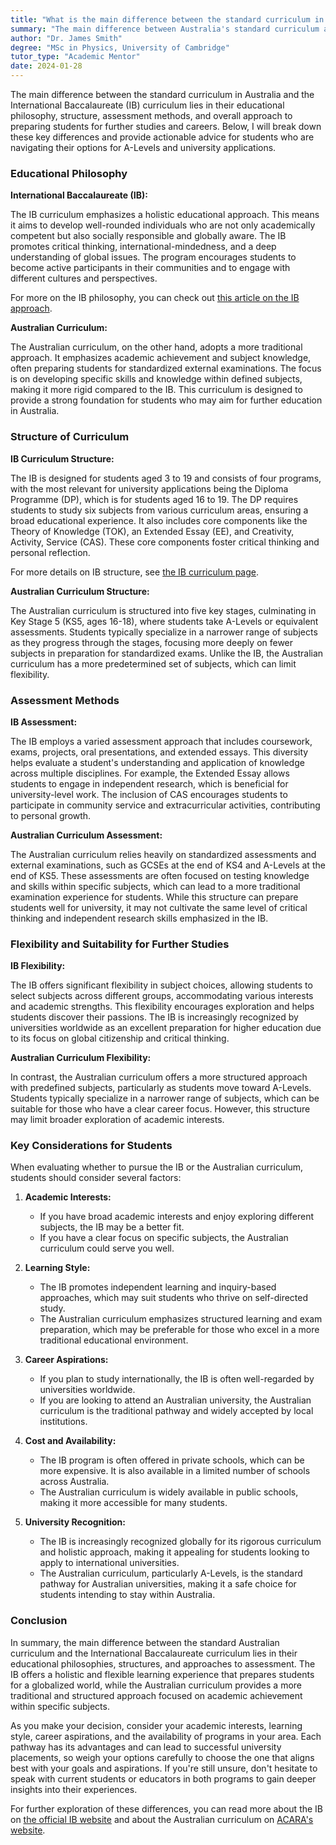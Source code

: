 ```yaml
---
title: "What is the main difference between the standard curriculum in Australia and an international baccalaureate curriculum?"
summary: "The main difference between Australia's standard curriculum and the International Baccalaureate is their educational philosophy, structure, and assessment methods."
author: "Dr. James Smith"
degree: "MSc in Physics, University of Cambridge"
tutor_type: "Academic Mentor"
date: 2024-01-28
---
```


The main difference between the standard curriculum in Australia and the International Baccalaureate (IB) curriculum lies in their educational philosophy, structure, assessment methods, and overall approach to preparing students for further studies and careers. Below, I will break down these key differences and provide actionable advice for students who are navigating their options for A-Levels and university applications.

### Educational Philosophy

**International Baccalaureate (IB):**

The IB curriculum emphasizes a holistic educational approach. This means it aims to develop well-rounded individuals who are not only academically competent but also socially responsible and globally aware. The IB promotes critical thinking, international-mindedness, and a deep understanding of global issues. The program encourages students to become active participants in their communities and to engage with different cultures and perspectives.

For more on the IB philosophy, you can check out [this article on the IB approach](https://www.ibo.org/news/news-about-ib-schools/new-research-illuminates-how-the-international-baccalaureate-ib-aligns--with-australias-secondary-curriculum/).

**Australian Curriculum:**

The Australian curriculum, on the other hand, adopts a more traditional approach. It emphasizes academic achievement and subject knowledge, often preparing students for standardized external examinations. The focus is on developing specific skills and knowledge within defined subjects, making it more rigid compared to the IB. This curriculum is designed to provide a strong foundation for students who may aim for further education in Australia.

### Structure of Curriculum

**IB Curriculum Structure:**

The IB is designed for students aged 3 to 19 and consists of four programs, with the most relevant for university applications being the Diploma Programme (DP), which is for students aged 16 to 19. The DP requires students to study six subjects from various curriculum areas, ensuring a broad educational experience. It also includes core components like the Theory of Knowledge (TOK), an Extended Essay (EE), and Creativity, Activity, Service (CAS). These core components foster critical thinking and personal reflection.

For more details on IB structure, see [the IB curriculum page](https://www.ibo.org/programmes/diploma-programme/curriculum/).

**Australian Curriculum Structure:**

The Australian curriculum is structured into five key stages, culminating in Key Stage 5 (KS5, ages 16-18), where students take A-Levels or equivalent assessments. Students typically specialize in a narrower range of subjects as they progress through the stages, focusing more deeply on fewer subjects in preparation for standardized exams. Unlike the IB, the Australian curriculum has a more predetermined set of subjects, which can limit flexibility.

### Assessment Methods

**IB Assessment:**

The IB employs a varied assessment approach that includes coursework, exams, projects, oral presentations, and extended essays. This diversity helps evaluate a student's understanding and application of knowledge across multiple disciplines. For example, the Extended Essay allows students to engage in independent research, which is beneficial for university-level work. The inclusion of CAS encourages students to participate in community service and extracurricular activities, contributing to personal growth.

**Australian Curriculum Assessment:**

The Australian curriculum relies heavily on standardized assessments and external examinations, such as GCSEs at the end of KS4 and A-Levels at the end of KS5. These assessments are often focused on testing knowledge and skills within specific subjects, which can lead to a more traditional examination experience for students. While this structure can prepare students well for university, it may not cultivate the same level of critical thinking and independent research skills emphasized in the IB.

### Flexibility and Suitability for Further Studies

**IB Flexibility:**

The IB offers significant flexibility in subject choices, allowing students to select subjects across different groups, accommodating various interests and academic strengths. This flexibility encourages exploration and helps students discover their passions. The IB is increasingly recognized by universities worldwide as an excellent preparation for higher education due to its focus on global citizenship and critical thinking.

**Australian Curriculum Flexibility:**

In contrast, the Australian curriculum offers a more structured approach with predefined subjects, particularly as students move toward A-Levels. Students typically specialize in a narrower range of subjects, which can be suitable for those who have a clear career focus. However, this structure may limit broader exploration of academic interests.

### Key Considerations for Students

When evaluating whether to pursue the IB or the Australian curriculum, students should consider several factors:

1. **Academic Interests:**
   - If you have broad academic interests and enjoy exploring different subjects, the IB may be a better fit.
   - If you have a clear focus on specific subjects, the Australian curriculum could serve you well.

2. **Learning Style:**
   - The IB promotes independent learning and inquiry-based approaches, which may suit students who thrive on self-directed study.
   - The Australian curriculum emphasizes structured learning and exam preparation, which may be preferable for those who excel in a more traditional educational environment.

3. **Career Aspirations:**
   - If you plan to study internationally, the IB is often well-regarded by universities worldwide.
   - If you are looking to attend an Australian university, the Australian curriculum is the traditional pathway and widely accepted by local institutions.

4. **Cost and Availability:**
   - The IB program is often offered in private schools, which can be more expensive. It is also available in a limited number of schools across Australia.
   - The Australian curriculum is widely available in public schools, making it more accessible for many students.

5. **University Recognition:**
   - The IB is increasingly recognized globally for its rigorous curriculum and holistic approach, making it appealing for students looking to apply to international universities.
   - The Australian curriculum, particularly A-Levels, is the standard pathway for Australian universities, making it a safe choice for students intending to stay within Australia.

### Conclusion

In summary, the main difference between the standard Australian curriculum and the International Baccalaureate curriculum lies in their educational philosophies, structures, and approaches to assessment. The IB offers a holistic and flexible learning experience that prepares students for a globalized world, while the Australian curriculum provides a more traditional and structured approach focused on academic achievement within specific subjects.

As you make your decision, consider your academic interests, learning style, career aspirations, and the availability of programs in your area. Each pathway has its advantages and can lead to successful university placements, so weigh your options carefully to choose the one that aligns best with your goals and aspirations. If you're still unsure, don't hesitate to speak with current students or educators in both programs to gain deeper insights into their experiences. 

For further exploration of these differences, you can read more about the IB on [the official IB website](https://www.ibo.org/programmes/diploma-programme/curriculum/) and about the Australian curriculum on [ACARA's website](https://www.acara.edu.au/).
    